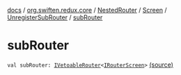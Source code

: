 [docs](../../../../index.md) / [org.swiften.redux.core](../../../index.md) / [NestedRouter](../../index.md) / [Screen](../index.md) / [UnregisterSubRouter](index.md) / [subRouter](./sub-router.md)

# subRouter

`val subRouter: `[`IVetoableRouter`](../../../-i-vetoable-router/index.md)`<`[`IRouterScreen`](../../../-i-router-screen.md)`>` [(source)](https://github.com/protoman92/KotlinRedux/tree/master/common/common-core/src/main/kotlin/org/swiften/redux/core/NestedRouter.kt#L47)